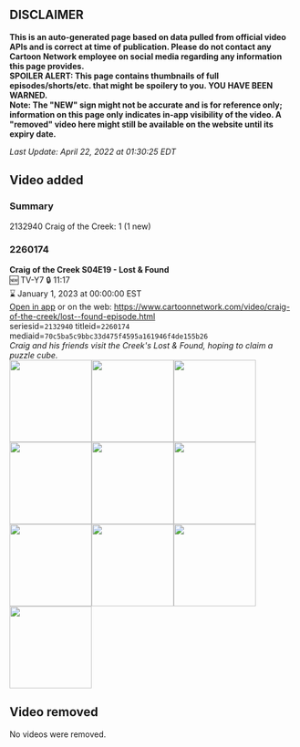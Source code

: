 ## DISCLAIMER
**This is an auto-generated page based on data pulled from official video APIs and is correct at time of publication. Please do not contact any Cartoon Network employee on social media regarding any information this page provides.**  
**SPOILER ALERT: This page contains thumbnails of full episodes/shorts/etc. that might be spoilery to you. YOU HAVE BEEN WARNED.**  
**Note: The "NEW" sign might not be accurate and is for reference only; information on this page only indicates in-app visibility of the video. A "removed" video here might still be available on the website until its expiry date.**  

_Last Update: April 22, 2022 at 01:30:25 EDT_
## Video added
### Summary
2132940 Craig of the Creek: 1 (1 new)  
### 2260174
**Craig of the Creek S04E19 - Lost & Found**  
🆕 TV-Y7 🔒 11:17  
⌛ January 1, 2023 at 00:00:00 EST  
[Open in app](https://cnvideo.sercomkc.org/redirector.html?type=cnapp&seriesid=2132940&titleid=2260174&mediaid=70c5ba5c9bbc33d475f4595a161946f4de155b26) or on the web: https://www.cartoonnetwork.com/video/craig-of-the-creek/lost--found-episode.html  
seriesid=`2132940` titleid=`2260174` mediaid=`70c5ba5c9bbc33d475f4595a161946f4de155b26`  
_Craig and his friends visit the Creek's Lost & Found, hoping to claim a puzzle cube._  
<a href="https://s3.amazonaws.com/cartoonorchestrator/2260174_001_1280x720.jpg"><img src="https://s3.amazonaws.com/cartoonorchestrator/2260174_001_640x360.jpg" height="144px" /></a><a href="https://s3.amazonaws.com/cartoonorchestrator/2260174_002_1280x720.jpg"><img src="https://s3.amazonaws.com/cartoonorchestrator/2260174_002_640x360.jpg" height="144px" /></a><a href="https://s3.amazonaws.com/cartoonorchestrator/2260174_003_1280x720.jpg"><img src="https://s3.amazonaws.com/cartoonorchestrator/2260174_003_640x360.jpg" height="144px" /></a><a href="https://s3.amazonaws.com/cartoonorchestrator/2260174_004_1280x720.jpg"><img src="https://s3.amazonaws.com/cartoonorchestrator/2260174_004_640x360.jpg" height="144px" /></a><a href="https://s3.amazonaws.com/cartoonorchestrator/2260174_005_1280x720.jpg"><img src="https://s3.amazonaws.com/cartoonorchestrator/2260174_005_640x360.jpg" height="144px" /></a><a href="https://s3.amazonaws.com/cartoonorchestrator/2260174_006_1280x720.jpg"><img src="https://s3.amazonaws.com/cartoonorchestrator/2260174_006_640x360.jpg" height="144px" /></a><a href="https://s3.amazonaws.com/cartoonorchestrator/2260174_007_1280x720.jpg"><img src="https://s3.amazonaws.com/cartoonorchestrator/2260174_007_640x360.jpg" height="144px" /></a><a href="https://s3.amazonaws.com/cartoonorchestrator/2260174_008_1280x720.jpg"><img src="https://s3.amazonaws.com/cartoonorchestrator/2260174_008_640x360.jpg" height="144px" /></a><a href="https://s3.amazonaws.com/cartoonorchestrator/2260174_009_1280x720.jpg"><img src="https://s3.amazonaws.com/cartoonorchestrator/2260174_009_640x360.jpg" height="144px" /></a><a href="https://s3.amazonaws.com/cartoonorchestrator/2260174_010_1280x720.jpg"><img src="https://s3.amazonaws.com/cartoonorchestrator/2260174_010_640x360.jpg" height="144px" /></a>
## Video removed
No videos were removed.  
